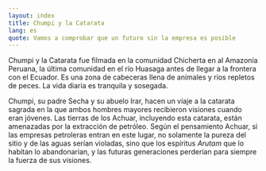 ```yaml
---
layout: index
title: Chumpi y la Catarata
lang: es
quote: Vamos a comprobar que un futuro sin la empresa es posible
---
```

Chumpi y la Catarata fue filmada en la  comunidad Chicherta en al Amazonía Peruana, la última comunidad en el río Huasaga  antes de llegar a la frontera con el Ecuador. Es una zona de cabeceras llena de animales y ríos repletos de peces. La vida diaria es tranquila y sosegada.

Chumpi, su padre Secha y su abuelo Irar, hacen un viaje a la catarata sagrada en la que ambos hombres mayores recibieron visiones cuando eran jóvenes. Las tierras de los Achuar, incluyendo esta catarata, están amenazadas por la extracción de petróleo. Según el pensamiento Achuar, si las empresas petroleras entran en este lugar, no solamente la pureza del sitio y de las aguas serían violadas, sino que los espíritus *Arutam* que lo habitan lo abandonarían, y las futuras generaciones perderían para siempre la fuerza de sus visiones.